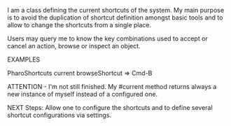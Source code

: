 I am a class defining the current shortcuts of the system. My main purpose is to avoid the duplication of shortcut definition amongst basic tools and to allow to change the shortcuts from a single place.Users may query me to know the key combinations used to accept or cancel an action, browse or inspect an object.EXAMPLESPharoShortcuts current browseShortcut => Cmd-BATTENTION - I'm not still finished. My #current method returns always a new instance of myself instead of a configured one.NEXT Steps: Allow one to configure the shortcuts and to define several shortcut configurations via settings.